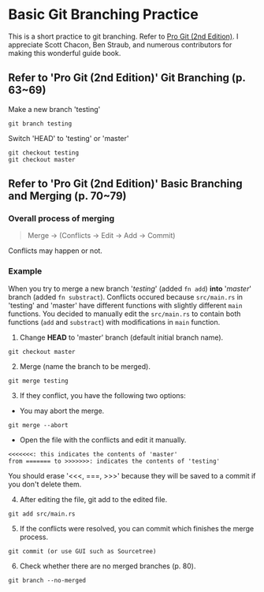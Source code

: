# Basic Git Branching Practice
This is a short practice to git branching. Refer to [Pro Git (2nd Edition)](https://git-scm.com/book/en/v2).
I appreciate Scott Chacon, Ben Straub, and numerous contributors for making this wonderful guide book.

## Refer to 'Pro Git (2nd Edition)' Git Branching (p. 63~69)
Make a new branch 'testing'
```
git branch testing
```

Switch 'HEAD' to 'testing' or 'master'
```
git checkout testing
git checkout master
```

## Refer to 'Pro Git (2nd Edition)' Basic Branching and Merging (p. 70~79)
### Overall process of merging
> Merge -> (Conflicts -> Edit -> Add -> Commit)

Conflicts may happen or not.

### Example
When you try to merge a new branch '*testing*' (added ```fn add```) **into** '*master*' branch (added ```fn substract```).
Conflicts occured because ```src/main.rs``` in 'testing' and 'master' have different functions with slightly different ```main``` functions.
You decided to manually edit the ```src/main.rs``` to contain both functions (```add``` and ```substract```) with modifications in ```main``` function.

1. Change **HEAD** to 'master' branch (default initial branch name).
```
git checkout master
```
2. Merge (name the branch to be merged).
```
git merge testing
```
3. If they conflict, you have the following two options:
- You may abort the merge.
```
git merge --abort
```
- Open the file with the conflicts and edit it manually.
```
<<<<<<<: this indicates the contents of 'master'
from ======= to >>>>>>>: indicates the contents of 'testing'
```
You should erase '<<<, ===, >>>' because they will be saved to a commit if you don't delete them.

4. After editing the file, git add to the edited file.
```
git add src/main.rs
```
5. If the conflicts were resolved, you can commit which finishes the merge process.
```
git commit (or use GUI such as Sourcetree)
```
6. Check whether there are no merged branches (p. 80).
```
git branch --no-merged
```

